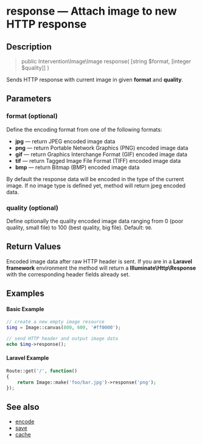 # response — Attach image to new HTTP response

## Description

> public Intervention\Image\Image response( [string $format, [integer $quality]] )

Sends HTTP response with current image in given **format** and **quality**.

## Parameters

### format (optional)
Define the encoding format from one of the following formats:

- **jpg** — return JPEG encoded image data
- **png** — return Portable Network Graphics (PNG) encoded image data
- **gif** — return Graphics Interchange Format (GIF) encoded image data
- **tif** — return Tagged Image File Format (TIFF) encoded image data
- **bmp** — return Bitmap (BMP) encoded image data

By default the response data will be encoded in the type of the current image. If no image type is defined yet, method will return jpeg encoded data.

### quality (optional)
Define optionally the quality encoded image data ranging from 0 (poor quality, small file) to 100 (best quality, big file). Default: ```90```.


## Return Values
Encoded image data after raw HTTP header is sent. If you are in a **Laravel framework** environment the method will return a **Illuminate\Http\Response** with the corresponding header fields already set.

## Examples

#### Basic Example

```php
// create a new empty image resource
$img = Image::canvas(800, 600, '#ff0000');

// send HTTP header and output image data
echo $img->response();
```

#### Laravel Example

```php
Route::get('/', function()
{
    return Image::make('foo/bar.jpg')->response('png');
});
```

## See also

- [encode](/api/encode)
- [save](/api/save)
- [cache](/api/cache)
